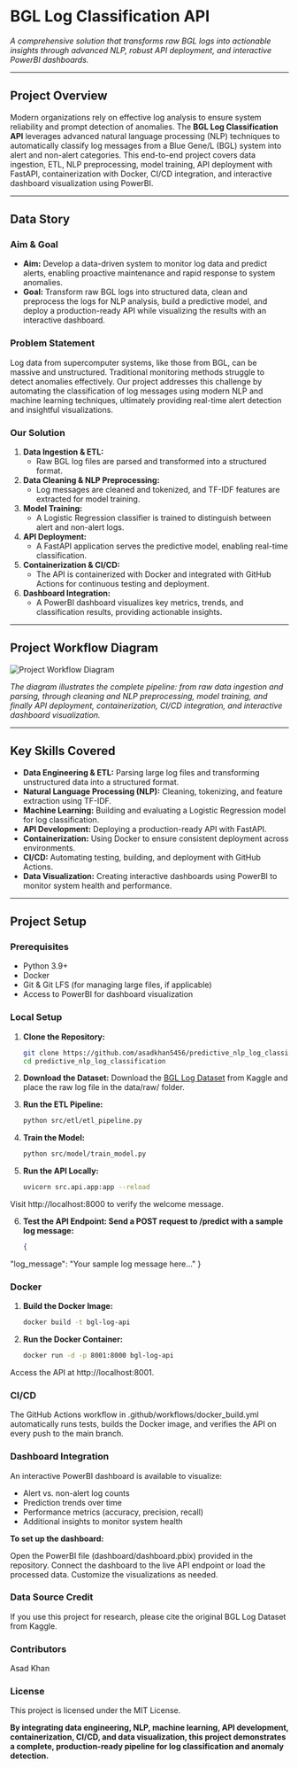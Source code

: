# BGL Log Classification API

*A comprehensive solution that transforms raw BGL logs into actionable insights through advanced NLP, robust API deployment, and interactive PowerBI dashboards.*

---

## Project Overview

Modern organizations rely on effective log analysis to ensure system reliability and prompt detection of anomalies. The **BGL Log Classification API** leverages advanced natural language processing (NLP) techniques to automatically classify log messages from a Blue Gene/L (BGL) system into alert and non-alert categories. This end-to-end project covers data ingestion, ETL, NLP preprocessing, model training, API deployment with FastAPI, containerization with Docker, CI/CD integration, and interactive dashboard visualization using PowerBI.

---

## Data Story

### Aim & Goal
- **Aim:** Develop a data-driven system to monitor log data and predict alerts, enabling proactive maintenance and rapid response to system anomalies.
- **Goal:** Transform raw BGL logs into structured data, clean and preprocess the logs for NLP analysis, build a predictive model, and deploy a production-ready API while visualizing the results with an interactive dashboard.

### Problem Statement
Log data from supercomputer systems, like those from BGL, can be massive and unstructured. Traditional monitoring methods struggle to detect anomalies effectively. Our project addresses this challenge by automating the classification of log messages using modern NLP and machine learning techniques, ultimately providing real-time alert detection and insightful visualizations.

### Our Solution
1. **Data Ingestion & ETL:**  
   - Raw BGL log files are parsed and transformed into a structured format.
2. **Data Cleaning & NLP Preprocessing:**  
   - Log messages are cleaned and tokenized, and TF-IDF features are extracted for model training.
3. **Model Training:**  
   - A Logistic Regression classifier is trained to distinguish between alert and non-alert logs.
4. **API Deployment:**  
   - A FastAPI application serves the predictive model, enabling real-time classification.
5. **Containerization & CI/CD:**  
   - The API is containerized with Docker and integrated with GitHub Actions for continuous testing and deployment.
6. **Dashboard Integration:**  
   - A PowerBI dashboard visualizes key metrics, trends, and classification results, providing actionable insights.

---

## Project Workflow Diagram

![Project Workflow Diagram](images/WorkflowDiagram.png)

*The diagram illustrates the complete pipeline: from raw data ingestion and parsing, through cleaning and NLP preprocessing, model training, and finally API deployment, containerization, CI/CD integration, and interactive dashboard visualization.*

---

## Key Skills Covered

- **Data Engineering & ETL:** Parsing large log files and transforming unstructured data into a structured format.
- **Natural Language Processing (NLP):** Cleaning, tokenizing, and feature extraction using TF-IDF.
- **Machine Learning:** Building and evaluating a Logistic Regression model for log classification.
- **API Development:** Deploying a production-ready API with FastAPI.
- **Containerization:** Using Docker to ensure consistent deployment across environments.
- **CI/CD:** Automating testing, building, and deployment with GitHub Actions.
- **Data Visualization:** Creating interactive dashboards using PowerBI to monitor system health and performance.

---

## Project Setup

### Prerequisites
- Python 3.9+
- Docker
- Git & Git LFS (for managing large files, if applicable)
- Access to PowerBI for dashboard visualization

### Local Setup
1. **Clone the Repository:**
   ```bash
   git clone https://github.com/asadkhan5456/predictive_nlp_log_classification.git
   cd predictive_nlp_log_classification

2. **Download the Dataset:**
Download the [BGL Log Dataset](https://www.kaggle.com/datasets/beosup/bgl-log-dataset) from Kaggle and place the raw log file in the data/raw/ folder.

3. **Run the ETL Pipeline:**
   ```bash
   python src/etl/etl_pipeline.py
   
4. **Train the Model:**
   ```bash
   python src/model/train_model.py

5. **Run the API Locally:**
   ```bash
   uvicorn src.api.app:app --reload
Visit http://localhost:8000 to verify the welcome message.

6. **Test the API Endpoint: Send a POST request to /predict with a sample log message:**
    ```json
   {
  "log_message": "Your sample log message here..."
}

### Docker
1. **Build the Docker Image:**
   ```bash
   docker build -t bgl-log-api

2. **Run the Docker Container:**
   ```bash
   docker run -d -p 8001:8000 bgl-log-api
   
Access the API at http://localhost:8001.

### CI/CD

The GitHub Actions workflow in .github/workflows/docker_build.yml automatically runs tests, builds the Docker image, and verifies the API on every push to the main branch.

### Dashboard Integration

An interactive PowerBI dashboard is available to visualize:

- Alert vs. non-alert log counts
- Prediction trends over time
- Performance metrics (accuracy, precision, recall)
- Additional insights to monitor system health

**To set up the dashboard:**

Open the PowerBI file (dashboard/dashboard.pbix) provided in the repository.
Connect the dashboard to the live API endpoint or load the processed data.
Customize the visualizations as needed.

### Data Source Credit

If you use this project for research, please cite the original BGL Log Dataset from Kaggle.

### Contributors

Asad Khan 

### License

This project is licensed under the MIT License.

**By integrating data engineering, NLP, machine learning, API development, containerization, CI/CD, and data visualization, this project demonstrates a complete, production-ready pipeline for log classification and anomaly detection.**






